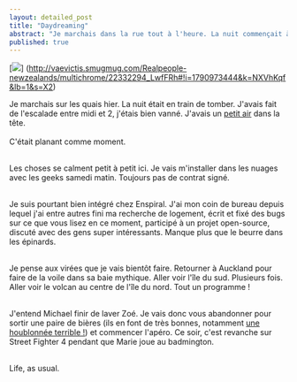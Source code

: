 ```yaml
---
layout: detailed_post
title: "Daydreaming"
abstract: "Je marchais dans la rue tout à l'heure. La nuit commençait à tomber. J'avais fait de l'escalade entre midi et 2, j'étais crevé."
published: true
---
```


[<img src="http://vaevictis.smugmug.com/Realpeople-newzealands/multichrome/i-NXVhKqf/0/S/DSC9891-S.jpg">] (http://vaevictis.smugmug.com/Realpeople-newzealands/multichrome/22332294_LwfFRh#!i=1790973444&k=NXVhKqf&lb=1&s=X2)

Je marchais sur les quais hier. La nuit était en train de tomber. J'avais fait de l'escalade entre midi et 2, j'étais bien vanné. J'avais un [petit air](http://www.youtube.com/embed/6hak-pw9cR0?rel=0) dans la tête.
<br />
<br />
C'était planant comme moment.
<br />
<br />

Les choses se calment petit à petit ici. Je vais m'installer dans les nuages avec les geeks samedi matin. Toujours pas de contrat signé.
<br />
<br />

Je suis pourtant bien intégré chez Enspiral. J'ai mon coin de bureau depuis lequel j'ai entre autres fini ma recherche de logement, écrit et fixé des bugs sur ce que vous lisez en ce moment, participé à un projet open-source, discuté avec des gens super intéressants. Manque plus que le beurre dans les épinards.
<br />
<br />

Je pense aux virées que je vais bientôt faire. Retourner à Auckland pour faire de la voile dans sa baie mythique. Aller voir l'île du sud. Plusieurs fois. Aller voir le volcan au centre de l'île du nord. Tout un programme !
<br />
<br />

J'entend Michael finir de laver Zoé. Je vais donc vous abandonner pour sortir une paire de bières (ils en font de très bonnes, notamment [une houblonnée terrible !](http://epicbeer.com/)) et commencer l'apéro. Ce soir, c'est revanche sur Street Fighter 4 pendant que Marie joue au badmington.
<br />
<br />

Life, as usual.